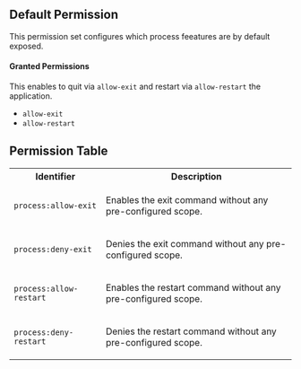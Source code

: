 ## Default Permission

This permission set configures which
process feeatures are by default exposed.

#### Granted Permissions

This enables to quit via `allow-exit` and restart via `allow-restart`
the application.


- `allow-exit`
- `allow-restart`

## Permission Table

<table>
<tr>
<th>Identifier</th>
<th>Description</th>
</tr>


<tr>
<td>

`process:allow-exit`

</td>
<td>

Enables the exit command without any pre-configured scope.

</td>
</tr>

<tr>
<td>

`process:deny-exit`

</td>
<td>

Denies the exit command without any pre-configured scope.

</td>
</tr>

<tr>
<td>

`process:allow-restart`

</td>
<td>

Enables the restart command without any pre-configured scope.

</td>
</tr>

<tr>
<td>

`process:deny-restart`

</td>
<td>

Denies the restart command without any pre-configured scope.

</td>
</tr>
</table>

